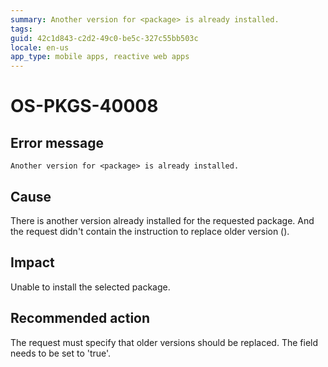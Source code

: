 ```yaml
---
summary: Another version for <package> is already installed.
tags:
guid: 42c1d843-c2d2-49c0-be5c-327c55bb503c
locale: en-us
app_type: mobile apps, reactive web apps
---
```


# OS-PKGS-40008

## Error message

`Another version for <package> is already installed.`

## Cause

There is another version already installed for the requested package.
And the request didn't contain the instruction to replace older version (<replaceApplicationVersion>).

## Impact

Unable to install the selected package.

## Recommended action

The request must specify that older versions should be replaced.
The field <replaceApplicationVersion> needs to be set to 'true'.
